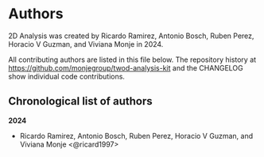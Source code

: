 # Authors

2D Analysis was created by Ricardo Ramirez, Antonio Bosch, Ruben Perez, Horacio V Guzman, and Viviana Monje in 2024.


All contributing authors are listed in this file below.
The repository history at https://github.com/monjegroup/twod-analysis-kit
and the CHANGELOG show individual code contributions.

## Chronological list of authors

<!--
The rules for this file:
  * Authors are sorted chronologically, earliest to latest
  * Please format it each entry as "Preferred name <GitHub username>"
  * Your preferred name is whatever you wish to go by --
    it does *not* have to be your legal name!
  * Please start a new section for each new year
  * Don't ever delete anything
-->

**2024**
- Ricardo Ramirez, Antonio Bosch, Ruben Perez, Horacio V Guzman, and Viviana Monje <@ricard1997>